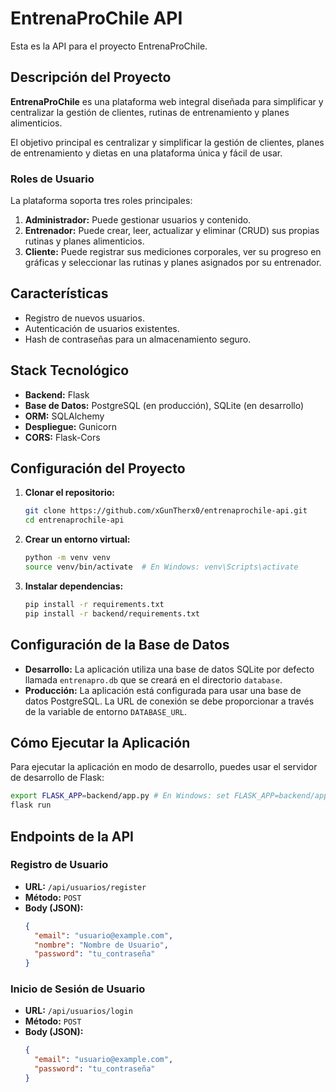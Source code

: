 # EntrenaProChile API

Esta es la API para el proyecto EntrenaProChile.

## Descripción del Proyecto

**EntrenaProChile** es una plataforma web integral diseñada para simplificar y centralizar la gestión de clientes, rutinas de entrenamiento y planes alimenticios.

El objetivo principal es centralizar y simplificar la gestión de clientes, planes de entrenamiento y dietas en una plataforma única y fácil de usar.

### Roles de Usuario

La plataforma soporta tres roles principales:

1.  **Administrador:** Puede gestionar usuarios y contenido.
2.  **Entrenador:** Puede crear, leer, actualizar y eliminar (CRUD) sus propias rutinas y planes alimenticios.
3.  **Cliente:** Puede registrar sus mediciones corporales, ver su progreso en gráficas y seleccionar las rutinas y planes asignados por su entrenador.

## Características

- Registro de nuevos usuarios.
- Autenticación de usuarios existentes.
- Hash de contraseñas para un almacenamiento seguro.

## Stack Tecnológico

- **Backend:** Flask
- **Base de Datos:** PostgreSQL (en producción), SQLite (en desarrollo)
- **ORM:** SQLAlchemy
- **Despliegue:** Gunicorn
- **CORS:** Flask-Cors

## Configuración del Proyecto

1.  **Clonar el repositorio:**
    ```bash
    git clone https://github.com/xGunTherx0/entrenaprochile-api.git
    cd entrenaprochile-api
    ```

2.  **Crear un entorno virtual:**
    ```bash
    python -m venv venv
    source venv/bin/activate  # En Windows: venv\Scripts\activate
    ```

3.  **Instalar dependencias:**
    ```bash
    pip install -r requirements.txt
    pip install -r backend/requirements.txt
    ```

## Configuración de la Base de Datos

-   **Desarrollo:** La aplicación utiliza una base de datos SQLite por defecto llamada `entrenapro.db` que se creará en el directorio `database`.
-   **Producción:** La aplicación está configurada para usar una base de datos PostgreSQL. La URL de conexión se debe proporcionar a través de la variable de entorno `DATABASE_URL`.

## Cómo Ejecutar la Aplicación

Para ejecutar la aplicación en modo de desarrollo, puedes usar el servidor de desarrollo de Flask:

```bash
export FLASK_APP=backend/app.py # En Windows: set FLASK_APP=backend/app.py
flask run
```

## Endpoints de la API

### Registro de Usuario

-   **URL:** `/api/usuarios/register`
-   **Método:** `POST`
-   **Body (JSON):**
    ```json
    {
      "email": "usuario@example.com",
      "nombre": "Nombre de Usuario",
      "password": "tu_contraseña"
    }
    ```

### Inicio de Sesión de Usuario

-   **URL:** `/api/usuarios/login`
-   **Método:** `POST`
-   **Body (JSON):**
    ```json
    {
      "email": "usuario@example.com",
      "password": "tu_contraseña"
    }
    ```
